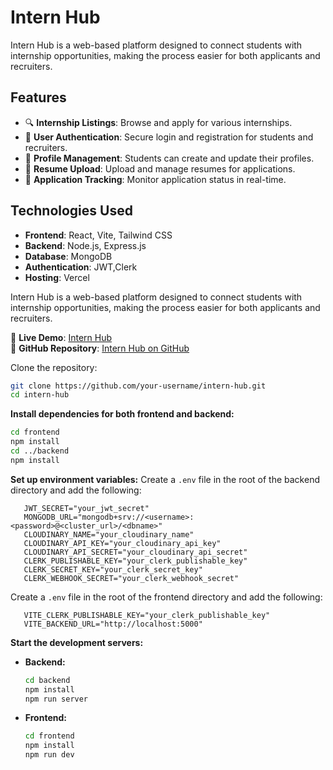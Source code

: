 # Intern Hub

Intern Hub is a web-based platform designed to connect students with internship opportunities, making the process easier for both applicants and recruiters.

## Features
- 🔍 **Internship Listings**: Browse and apply for various internships.
- 👤 **User Authentication**: Secure login and registration for students and recruiters.
- 📝 **Profile Management**: Students can create and update their profiles.
- 📄 **Resume Upload**: Upload and manage resumes for applications.
- 📩 **Application Tracking**: Monitor application status in real-time.


## Technologies Used
- **Frontend**: React, Vite, Tailwind CSS
- **Backend**: Node.js, Express.js
- **Database**: MongoDB
- **Authentication**: JWT,Clerk
- **Hosting**: Vercel


Intern Hub is a web-based platform designed to connect students with internship opportunities, making the process easier for both applicants and recruiters.

🚀 **Live Demo**: [Intern Hub](https://intern-hub-client.vercel.app/)  
📂 **GitHub Repository**: [Intern Hub on GitHub](https://github.com/KasunUdayanga/InternHub) 

Clone the repository:
   ```sh
   git clone https://github.com/your-username/intern-hub.git
   cd intern-hub
 ```
 **Install dependencies for both frontend and backend:**
   ```sh
   cd frontend
   npm install
   cd ../backend
   npm install
   ```

 **Set up environment variables:**
   Create a `.env` file in the root of the backend directory and add the following:
   ```
      JWT_SECRET="your_jwt_secret"
      MONGODB_URL="mongodb+srv://<username>:<password>@<cluster_url>/<dbname>"
      CLOUDINARY_NAME="your_cloudinary_name"
      CLOUDINARY_API_KEY="your_cloudinary_api_key"
      CLOUDINARY_API_SECRET="your_cloudinary_api_secret"
      CLERK_PUBLISHABLE_KEY="your_clerk_publishable_key"
      CLERK_SECRET_KEY="your_clerk_secret_key"
      CLERK_WEBHOOK_SECRET="your_clerk_webhook_secret"

   ```

 Create a `.env` file in the root of the frontend directory and add the following:
   ```
      VITE_CLERK_PUBLISHABLE_KEY="your_clerk_publishable_key"
      VITE_BACKEND_URL="http://localhost:5000"
   ```

 **Start the development servers:**
   - **Backend:**
     ```sh
     cd backend
     npm install
     npm run server
     ```
   - **Frontend:**
     ```sh
     cd frontend
     npm install
     npm run dev
     ```

